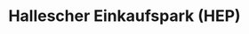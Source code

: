---
title: "Hallescher Einkaufspark (HEP)"
url: /halle-saale/hallescher-einkaufspark-hep/
shop: Einkaufszentrum
---